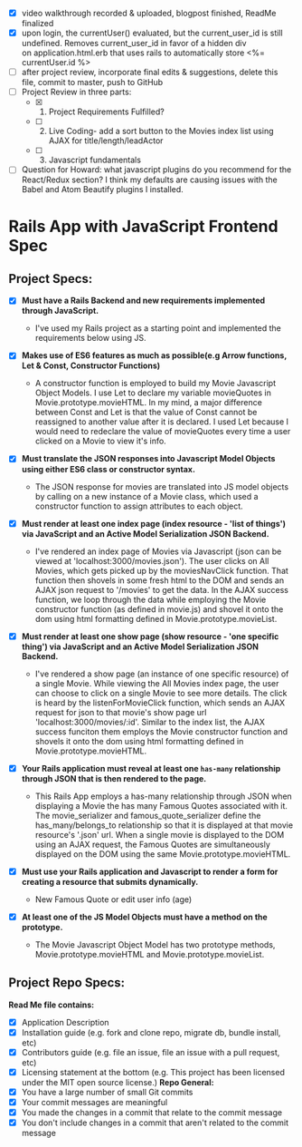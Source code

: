  - [X] video walkthrough recorded & uploaded, blogpost finished, ReadMe finalized
 - [X] upon login, the currentUser() evaluated, but the current_user_id is still undefined. Removes current_user_id in favor of a hidden div <div id="user-id"> on application.html.erb that uses rails to automatically store <%= currentUser.id %>
 - [ ] after project review, incorporate final edits & suggestions, delete this file, commit to master, push to GitHub
 - [ ] Project Review in three parts:
    - [X] 1. Project Requirements Fulfilled?
    - [ ] 2. Live Coding- add a sort button to the Movies index list using AJAX for title/length/leadActor
    - [ ] 3. Javascript fundamentals
- [ ] Question for Howard: what javascript plugins do you recommend for the React/Redux section? I think my defaults are causing issues with the Babel and Atom Beautify plugins I installed.

Rails App with JavaScript Frontend Spec
======================================
Project Specs:
---------------
 - [X] **Must have a Rails Backend and new requirements implemented through JavaScript.**
    - I've used my Rails project as a starting point and implemented the requirements below using JS.
 - [X] **Makes use of ES6 features as much as possible(e.g Arrow functions, Let & Const, Constructor Functions)**
    - A constructor function is employed to build my Movie Javascript Object Models. I use Let to declare my variable movieQuotes in Movie.prototype.movieHTML. In my mind, a major difference between Const and Let is that the value of Const cannot be reassigned to another value after it is declared. I used Let because I would need to redeclare the value of movieQuotes every time a user clicked on a Movie to view it's info.
 - [X] **Must translate the JSON responses into Javascript Model Objects using either ES6 class or constructor
    syntax.**
    - The JSON response for movies are translated into JS model objects by calling on a new instance of a Movie class, which used a constructor function to assign attributes to each object.
 - [X] **Must render at least one index page (index resource - 'list of things') via JavaScript and an Active
    Model Serialization JSON Backend.**
    - I've rendered an index page of Movies via Javascript (json can be viewed at 'localhost:3000/movies.json'). The user clicks on All Movies, which gets picked up by the moviesNavClick function. That function then shovels in some fresh html to the DOM and sends an AJAX json request to '/movies' to get the data. In the AJAX success function, we loop through the data while employing the Movie constructor function (as defined in movie.js) and shovel it onto the dom using html formatting defined in Movie.prototype.movieList.

 - [X] **Must render at least one show page (show resource - 'one specific thing') via JavaScript and an
    Active Model Serialization JSON Backend.**
    - I've rendered a show page (an instance of one specific resource) of a single Movie. While viewing the All Movies index page, the user can choose to click on a single Movie to see more details. The click is heard by the listenForMovieClick function, which sends an AJAX request for json to that movie's show page url 'localhost:3000/movies/:id'. Similar to the index list, the AJAX success funciton them employs the Movie constructor function and shovels it onto the dom using html formatting defined in Movie.prototype.movieHTML.

 - [X] **Your Rails application must reveal at least one `has-many` relationship through JSON that is then
    rendered to the page.**
    - This Rails App employs a has-many relationship through JSON when displaying a Movie the has many Famous Quotes associated with it. The movie_serializer and famous_quote_serializer define the has_many/belongs_to relationship so that it is displayed at that movie resource's '.json' url. When a single movie is displayed to the DOM using an AJAX request, the Famous Quotes are simultaneously displayed on the DOM using the same Movie.prototype.movieHTML.

 - [X] **Must use your Rails application and Javascript to render a form for creating a resource that submits
    dynamically.**
    - New Famous Quote or edit user info (age)
 - [X] **At least one of the JS Model Objects must have a method on the prototype.**
    - The Movie Javascript Object Model has two prototype methods, Movie.prototype.movieHTML and Movie.prototype.movieList.  

Project Repo Specs:
---------------
**Read Me file contains:**
 - [X] Application Description
 - [X] Installation guide (e.g. fork and clone repo, migrate db, bundle install, etc)
 - [X] Contributors guide (e.g. file an issue, file an issue with a pull request, etc)
 - [X] Licensing statement at the bottom (e.g. This project has been licensed under the MIT open source license.)
 **Repo General:**
 - [X] You have a large number of small Git commits
 - [X] Your commit messages are meaningful
 - [X] You made the changes in a commit that relate to the commit message
 - [X] You don't include changes in a commit that aren't related to the commit message
